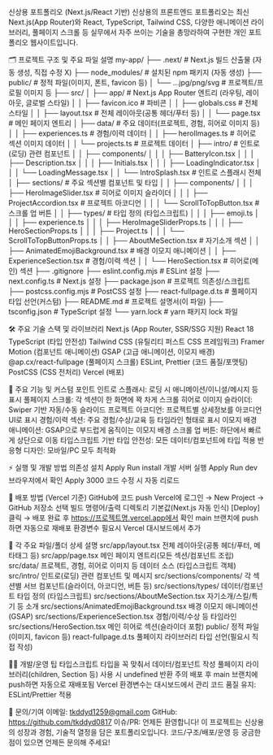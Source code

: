 신상용 포트폴리오 (Next.js/React 기반)
신상용의 프론트엔드 포트폴리오는 최신 Next.js(App Router)와 React, TypeScript, Tailwind CSS, 다양한 애니메이션 라이브러리, 풀페이지 스크롤 등
실무에서 자주 쓰이는 기술을 총망라하여 구현한 개인 포트폴리오 웹사이트입니다.

🗂️ 프로젝트 구조 및 주요 파일 설명
my-app/
├── .next/ # Next.js 빌드 산출물 (자동 생성, 직접 수정 X)
├── node_modules/ # 설치된 npm 패키지 (자동 생성)
├── public/ # 정적 파일(이미지, 폰트, favicon 등)
│ └── ...jpg/png/svg # 프로젝트/프로필 이미지 등
├── src/
│ ├── app/ # Next.js App Router 엔트리 (라우팅, 레이아웃, 글로벌 스타일)
│ │ ├── favicon.ico # 파비콘
│ │ ├── globals.css # 전체 스타일
│ │ ├── layout.tsx # 전체 레이아웃(공통 헤더/푸터 등)
│ │ └── page.tsx # 메인 페이지 엔트리
│ ├── data/ # 주요 데이터(프로젝트, 경험, 히어로 이미지 등)
│ │ ├── experiences.ts # 경험/이력 데이터
│ │ ├── herolImages.ts # 히어로 섹션 이미지 데이터
│ │ └── projects.ts # 프로젝트 데이터
│ ├── intro/ # 인트로(로딩) 관련 컴포넌트
│ │ ├── components/
│ │ │ ├── BatteryIcon.tsx
│ │ │ ├── Description.tsx
│ │ │ ├── Initials.tsx
│ │ │ ├── LoadingIndicator.tsx
│ │ │ └── LoadingMessage.tsx
│ │ └── IntroSplash.tsx # 인트로 스플래시 전체
│ ├── sections/ # 주요 섹션별 컴포넌트 및 타입
│ │ ├── components/
│ │ │ ├── HeroImageSlider.tsx # 히어로 이미지 슬라이더
│ │ │ ├── ProjectAccordion.tsx # 프로젝트 아코디언
│ │ │ └── ScrollToTopButton.tsx # 스크롤 업 버튼
│ │ ├── types/ # 타입 정의 (타입스크립트)
│ │ │ ├── emoji.ts
│ │ │ ├── experience.ts
│ │ │ ├── HeroImageSliderProps.ts
│ │ │ ├── HeroSectionProps.ts
│ │ │ ├── Project.ts
│ │ │ └── ScrollToTopButtonProps.ts
│ │ ├── AboutMeSection.tsx # 자기소개 섹션
│ │ ├── AnimatedEmojiBackground.tsx # 배경 이모지 애니메이션
│ │ ├── ExperienceSection.tsx # 경험/이력 섹션
│ │ └── HeroSection.tsx # 히어로(메인) 섹션
├── .gitignore
├── eslint.config.mjs # ESLint 설정
├── next.config.ts # Next.js 설정
├── package.json # 프로젝트 의존성/스크립트
├── postcss.config.mjs # PostCSS 설정
├── react-fullpage.d.ts # 풀페이지 타입 선언(커스텀)
├── README.md # 프로젝트 설명서(이 파일)
├── tsconfig.json # TypeScript 설정
└── yarn.lock # yarn 패키지 lock 파일



🛠️ 주요 기술 스택 및 라이브러리
Next.js (App Router, SSR/SSG 지원)
React 18
TypeScript (타입 안전성)
Tailwind CSS (유틸리티 퍼스트 CSS 프레임워크)
Framer Motion (컴포넌트 애니메이션)
GSAP (고급 애니메이션, 이모지 배경)
@ap.cx/react-fullpage (풀페이지 스크롤)
ESLint, Prettier (코드 품질/포맷팅)
PostCSS (CSS 전처리)
Vercel (배포)

🧩 주요 기능 및 커스텀 포인트
인트로 스플래시: 로딩 시 애니메이션/이니셜/메시지 등 표시
풀페이지 스크롤: 각 섹션이 한 화면에 꽉 차게 스크롤
히어로 이미지 슬라이더: Swiper 기반 자동/수동 슬라이드
프로젝트 아코디언: 프로젝트별 상세정보를 아코디언 UI로 표시
경험/이력 섹션: 주요 경험/수상/교육 등 타임라인 형태로 표시
이모지 배경 애니메이션: GSAP으로 부드럽게 움직이는 이모지 배경
스크롤 업 버튼: 하단에서 빠르게 상단으로 이동
타입스크립트 기반 타입 안전성: 모든 데이터/컴포넌트에 타입 적용
반응형 디자인: 모바일/PC 모두 최적화

⚡️ 실행 및 개발 방법
의존성 설치
Apply
Run
install
개발 서버 실행
Apply
Run
dev
브라우저에서 확인
Apply
3000
코드 수정 시 자동 리로드

🚀 배포 방법 (Vercel 기준)
GitHub에 코드 push
Vercel에 로그인 → New Project → GitHub 저장소 선택
빌드 명령어/출력 디렉토리 기본값(Next.js 자동 인식)
[Deploy] 클릭 → 배포 완료 후
https://프로젝트명.vercel.app에서 확인
main 브랜치에 push하면 자동으로 재배포
환경변수 필요시 Vercel 대시보드에서 추가

📝 각 주요 파일/폴더 상세 설명
src/app/layout.tsx
전체 레이아웃(공통 헤더/푸터, 메타태그 등)
src/app/page.tsx
메인 페이지 엔트리(모든 섹션/컴포넌트 조립)
src/data/
프로젝트, 경험, 히어로 이미지 등 데이터 소스 (타입스크립트 객체)
src/intro/
인트로(로딩) 관련 컴포넌트 및 메시지
src/sections/components/
각 섹션별 서브 컴포넌트(슬라이더, 아코디언, 버튼 등)
src/sections/types/
데이터/컴포넌트 타입 정의 (타입스크립트)
src/sections/AboutMeSection.tsx
자기소개/스킬/특기 등 소개
src/sections/AnimatedEmojiBackground.tsx
배경 이모지 애니메이션(GSAP)
src/sections/ExperienceSection.tsx
경험/이력/수상 등 타임라인
src/sections/HeroSection.tsx
메인 히어로 섹션(슬라이더 포함)
public/
정적 파일(이미지, favicon 등)
react-fullpage.d.ts
풀페이지 라이브러리 타입 선언(필요시 직접 작성)

🧑‍💻 개발/운영 팁
타입스크립트 타입을 꼭 맞춰서 데이터/컴포넌트 작성
풀페이지 라이브러리(children, Section 등) 사용 시 undefined 반환 주의
배포 후 main 브랜치에 push하면 자동으로 재배포됨
Vercel 환경변수는 대시보드에서 관리
코드 품질 유지: ESLint/Prettier 적용

💬 문의/기여
이메일: tkddyd1259@gmail.com
GitHub: https://github.com/tkddyd0817
이슈/PR: 언제든 환영합니다!
이 프로젝트는 신상용의 성장과 경험, 기술적 열정을 담은 포트폴리오입니다.
코드/구조/배포/운영 등 궁금한 점이 있으면 언제든 문의해 주세요!

